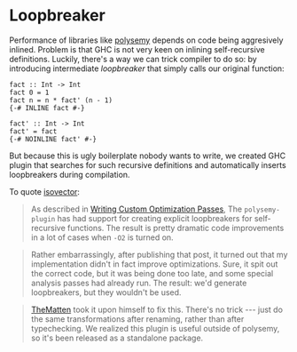 # Loopbreaker

Performance of libraries like [polysemy](https://github.com/polysemy-research/polysemy)
depends on code being aggresively inlined. Problem is that GHC is not very
keen on inlining self-recursive definitions. Luckily, there's a way we can
trick compiler to do so: by introducing intermediate _loopbreaker_ that simply
calls our original function:
```
fact :: Int -> Int
fact 0 = 1
fact n = n * fact' (n - 1)
{-# INLINE fact #-}

fact' :: Int -> Int
fact' = fact
{-# NOINLINE fact' #-}
```
But because this is ugly boilerplate nobody wants to write, we created GHC
plugin that searches for such recursive definitions and automatically inserts
loopbreakers during compilation.

To quote [isovector](https://github.com/isovector):
> As described in [Writing Custom Optimization Passes](https://reasonablypolymorphic.com/blog/writing-custom-optimizations/),
The `polysemy-plugin` has had support for creating explicit loopbreakers for
self-recursive functions. The result is pretty dramatic code improvements in a
lot of cases when `-O2` is turned on.

> Rather embarrassingly, after publishing that post, it turned out that my
implementation didn't in fact improve optimizations. Sure, it spit out the
correct code, but it was being done too late, and some special analysis passes
had already run. The result: we'd generate loopbreakers, but they wouldn't be
used.

> [TheMatten](https://github.com/TheMatten) took it upon himself to fix this.
There's no trick --- just do the same transformations after renaming, rather
than after typechecking. We realized this plugin is useful outside of
polysemy, so it's been released as a standalone package.
